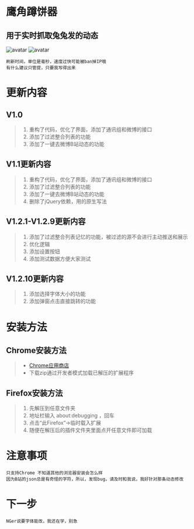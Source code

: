 # 鹰角蹲饼器

## 用于实时抓取兔兔发的动态
 ![avatar](https://raw.githubusercontent.com/LiuZiYang1/Dun-Cookie/master/mdImg/1.png)
 ![avatar](https://raw.githubusercontent.com/LiuZiYang1/Dun-Cookie/master/mdImg/2.png)


    刷新时间，单位是毫秒，速度过快可能被ban掉IP哦
    有什么建议只管提，只要我写得出来

# 更新内容
## V1.0
> 1. 重构了代码，优化了界面，添加了通讯组和微博的接口
> 2. 添加了过滤整合列表的功能
> 3. 添加了一键去微博B站动态的功能

## V1.1更新内容
> 1. 重构了代码，优化了界面，添加了通讯组和微博的接口
> 2. 添加了过滤整合列表的功能
> 3. 添加了一键去微博B站动态的功能
> 4. 删除了jQuery依赖，用的原生写法

## V1.2.1-V1.2.9更新内容
> 1. 添加了过滤整合列表记忆的功能，被过滤的源不会进行主动推送和展示
> 2. 优化逻辑
> 3. 添加设置按钮
> 4. 添加测试数据方便大家测试

## V1.2.10更新内容
> 1. 添加选择字体大小的功能
> 2. 添加弹窗点击直接跳转的功能

# 安装方法
## Chrome安装方法
> - [Chrome应用商店](https://chrome.google.com/webstore/detail/%E8%B9%B2%E9%A5%BC/gblmdllhbodefkmimbcjpflhjneagkkd?hl=zh-CN&authuser=0)
> - 下载zip通过开发者模式加载已解压的扩展程序
> 
## Firefox安装方法
> 1. 先解压到任意文件夹
> 2. 地址栏输入 about:debugging ，回车
> 3. 点击“此Firefox”->临时载入扩展
> 4. 随便在解压后的插件文件夹里面点开任意文件即可加载

# 注意事项
    只支持Chrome 不知道其他的浏览器安装会怎么样
    因为B站的json总是有奇怪的字符，所以，发现bug，请及时和我说，我好针对那条动态修改

# 下一步
    NGer说要字体能改，我还在学，别急
